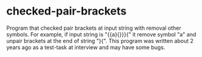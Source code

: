 # checked-pair-brackets
Program that checked pair brackets at input string with removal other symbols.
For example, if input string is "{{a}{}}}{" it remove symbol "a" and unpair brackets at the end of string "}{".
This program was written about 2 years ago as a test-task at interview and may have some bugs.
